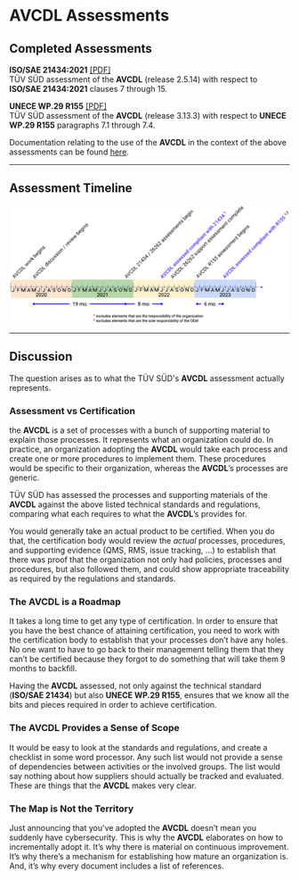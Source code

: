 # AVCDL Assessments

## Completed Assessments

**ISO/SAE 21434:2021** [[PDF]](./ISO%20SAE%2021434%202021/TUVSUD_CybersecurityAssessmentSummary_Motional_AVCDL_v.2.12_signed.pdf)
<br/> TÜV SÜD assessment of the **AVCDL** (release 2.5.14) with respect to **ISO/SAE 21434:2021** clauses 7 through 15.

**UNECE WP.29 R155** [[PDF]](./UNECE%20WP.29%20R155/TUVSUD_CybersecurityAssessmentSummary_R155_Motional_AVCDL_v.3.2.pdf)
<br/> TÜV SÜD assessment of the **AVCDL** (release 3.13.3) with respect to **UNECE WP.29 R155** paragraphs 7.1 through 7.4.

Documentation relating to the use of the **AVCDL** in the context of the above assessments can be found [here](../distribution/reference_documents/certification_documents).

---

## Assessment Timeline

![AVCDL assessment timeline](../source/reference_documents/certification_documents/images/processed/TUV%20SUD%20assessment%20timeline.png)

---

## Discussion

The question arises as to what the TÜV SÜD's **AVCDL** assessment actually represents.

### **Assessment vs Certification**

the **AVCDL** is a set of processes with a bunch of supporting material to explain those processes. It represents what an organization could do. In practice, an organization adopting the **AVCDL** would take each process and create one or more procedures to implement them. These procedures would be specific to their organization, whereas the **AVCDL**’s processes are generic.

TÜV SÜD has assessed the processes and supporting materials of the **AVCDL** against the above listed technical standards and regulations, comparing what each requires to what the **AVCDL**’s provides for.

You would generally take an actual product to be certified. When you do that, the certification body would review the *actual* processes, procedures, and supporting evidence (QMS, RMS, issue tracking, …) to establish that there was proof that the organization not only had policies, processes and procedures, but also followed them, and could show appropriate traceability as required by the regulations and standards.

### **The AVCDL is a Roadmap**

It takes a long time to get any type of certification. In order to ensure that you have the best chance of attaining certification, you need to work with the certification body to establish that your processes don’t have any holes. No one want to have to go back to their management telling them that they can’t be certified because they forgot to do something that will take them 9 months to backfill.

Having the **AVCDL** assessed, not only against the technical standard (**ISO/SAE 21434**) but also **UNECE WP.29 R155**, ensures that we know all the bits and pieces required in order to achieve certification.

### **The AVCDL Provides a Sense of Scope**

It would be easy to look at the standards and regulations, and create a checklist in some word processor. Any such list would not provide a sense of dependencies between activities or the involved groups. The list would say nothing about how suppliers should actually be tracked and evaluated. These are things that the **AVCDL** makes very clear.

### **The Map is Not the Territory**

Just announcing that you've adopted the **AVCDL** doesn’t mean you suddenly have cybersecurity. This is why the **AVCDL** elaborates on how to incrementally adopt it. It’s why there is material on continuous improvement. It’s why there’s a mechanism for establishing how mature an organization is. And, it’s why every document includes a list of references.
